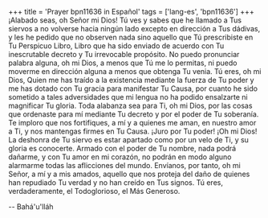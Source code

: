 +++
title = 'Prayer bpn11636 in Español'
tags = ['lang-es', 'bpn11636']
+++
¡Alabado seas, oh Señor mi Dios! Tú ves y sabes que he llamado a Tus siervos a no volverse hacia ningún lado excepto en dirección a Tus dádivas, y les he pedido que no observen nada sino aquello que Tú prescribiste en Tu Perspicuo Libro, Libro que ha sido enviado de acuerdo con Tu inescrutable decreto y Tu irrevocable propósito.
No puedo pronunciar palabra alguna, oh mi Dios, a menos que Tú me lo permitas, ni puedo moverme en dirección alguna a menos que obtenga Tu venia. Tú eres, oh mi Dios, Quien me has traído a la existencia mediante la fuerza de Tu poder y me has dotado con Tu gracia para manifestar Tu Causa, por cuanto he sido sometido a tales adversidades que mi lengua no ha podido ensalzarte ni magnificar Tu gloria.
Toda alabanza sea para Ti, oh mi Dios, por las cosas que ordenaste para mí mediante Tu decreto y por el poder de Tu soberanía. Te imploro que nos fortifiques, a mí y a quienes me aman, en nuestro amor a Ti, y nos mantengas firmes en Tu Causa. ¡Juro por Tu poder! ¡Oh mi Dios! La deshonra de Tu siervo es estar apartado como por un velo de Ti, y su gloria es conocerte. Armado con el poder de Tu nombre, nada podrá dañarme, y con Tu amor en mi corazón, no podrán en modo alguno alarmarme todas las aflicciones del mundo.
Envíanos, por tanto, oh mi Señor, a mí y a mis amados, aquello que nos proteja del daño de quienes han repudiado Tu verdad y no han creído en Tus signos.
Tú eres, verdaderamente, el Todoglorioso, el Más Generoso.

-- Bahá'u'lláh
